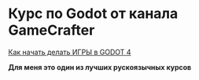 # Курс по Godot от канала GameCrafter

[Как начать делать ИГРЫ в GODOT 4](https://youtu.be/z23MQ2xad30?si=yQlZqb9UIZUN-K3S)

**Для меня это один из лучших рускоязычных курсов**

